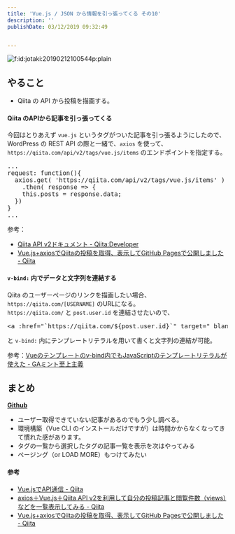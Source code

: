 ```yaml
---
title: 'Vue.js / JSON から情報を引っ張ってくる その10'
description: ''
publishDate: 03/12/2019 09:32:49


---
```

<p><span itemscope itemtype="http://schema.org/Photograph"><img src="/images/hatena/20190212100544.png" alt="f:id:jotaki:20190212100544p:plain" title="f:id:jotaki:20190212100544p:plain" class="hatena-fotolife" itemprop="image"></span></p>

<h2>やること</h2>

<ul>
<li>Qiita の API から投稿を描画する。</li>
</ul>


<h4>Qiita のAPIから記事を引っ張ってくる</h4>

<p>今回はとりあえず <code>vue.js</code> というタグがついた記事を引っ張るようにしたので、<br/>
WordPress の REST API の際と一緒で、<code>axios</code> を使って、<code>https://qiita.com/api/v2/tags/vue.js/items</code> のエンドポイントを指定する。</p>

<pre class="code lang-javascript" data-lang="javascript" data-unlink>...
request: <span class="synIdentifier">function</span>()<span class="synIdentifier">{</span>
  axios.get( <span class="synConstant">'https://qiita.com/api/v2/tags/vue.js/items'</span> )
    .then( response =&gt; <span class="synIdentifier">{</span>
    <span class="synIdentifier">this</span>.posts = response.data;
  <span class="synIdentifier">}</span>)
<span class="synIdentifier">}</span>
...
</pre>


<p>参考：</p>

<ul>
<li><a href="https://qiita.com/api/v2/docs#get-apiv2tags">Qiita API v2ドキュメント - Qiita:Developer</a></li>
<li><a href="https://qiita.com/kobu_tomo/items/6f6e86f1226ab0651813">Vue.js+axiosでQiitaの投稿を取得、表示してGitHub Pagesで公開しました - Qiita</a></li>
</ul>


<h4><code>v-bind:</code> 内でデータと文字列を連結する</h4>

<p>Qiita のユーザーページのリンクを描画したい場合、<code>https://qiita.com/[USERNAME]</code> のURLになる。<br/>
<code>https://qiita.com/</code> と <code>post.user.id</code> を連結させたいので、</p>

<pre class="code lang-html" data-lang="html" data-unlink><span class="synIdentifier">&lt;</span><span class="synStatement">a</span><span class="synIdentifier"> :</span><span class="synType">href</span><span class="synIdentifier">=</span><span class="synConstant">&quot;`https://qiita.com/${post.user.id}`&quot;</span><span class="synIdentifier"> </span><span class="synType">target</span><span class="synIdentifier">=</span><span class="synConstant">&quot;_blank&quot;</span><span class="synIdentifier">&gt;</span>
</pre>


<p>と <code>v-bind:</code> 内にテンプレートリテラルを用いて書くと文字列の連結が可能。</p>

<p>参考：<a href="https://uyamazak.hatenablog.com/entry/2018/11/08/160714">Vueのテンプレートのv-bind内でもJavaScriptのテンプレートリテラルが使えた - GAミント至上主義</a></p>

<h2>まとめ</h2>

<p><a href="https://github.com/yuheijotaki/vue-study_20190312"><strong>Github</strong></a></p>

<ul>
<li>ユーザー取得できていない記事があるのでもう少し調べる。</li>
<li>環境構築（Vue CLI のインストールだけですが）は時間かからなくなってきて慣れた感があります。</li>
<li>タグの一覧から選択したタグの記事一覧を表示を次はやってみる</li>
<li>ページング（or LOAD MORE）もつけてみたい</li>
</ul>


<h4>参考</h4>

<ul>
<li><a href="https://qiita.com/MariMurotani/items/a8576974deeabf9daf6e">Vue.jsでAPI通信 - Qiita</a></li>
<li><a href="https://qiita.com/You_name_is_YU/items/8c83e4c4c3f9c273b704">axios＋Vue.js＋Qiita API v2を利用して自分の投稿記事と閲覧件数（views）などを一覧表示してみる - Qiita</a></li>
<li><a href="https://qiita.com/kobu_tomo/items/6f6e86f1226ab0651813">Vue.js+axiosでQiitaの投稿を取得、表示してGitHub Pagesで公開しました - Qiita</a></li>
</ul>

